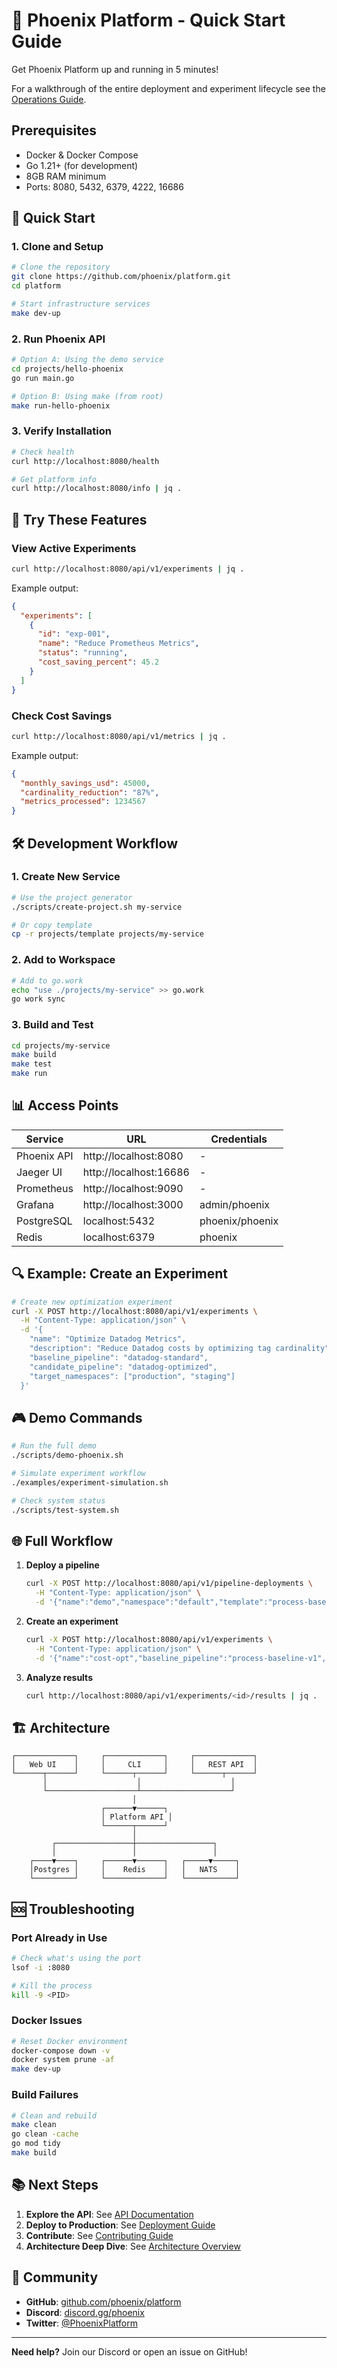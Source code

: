 # 🚀 Phoenix Platform - Quick Start Guide

Get Phoenix Platform up and running in 5 minutes!

For a walkthrough of the entire deployment and experiment lifecycle see the [Operations Guide](./docs/operations/OPERATIONS_GUIDE_COMPLETE.md).

## Prerequisites

- Docker & Docker Compose
- Go 1.21+ (for development)
- 8GB RAM minimum
- Ports: 8080, 5432, 6379, 4222, 16686

## 🏃 Quick Start

### 1. Clone and Setup

```bash
# Clone the repository
git clone https://github.com/phoenix/platform.git
cd platform

# Start infrastructure services
make dev-up
```

### 2. Run Phoenix API

```bash
# Option A: Using the demo service
cd projects/hello-phoenix
go run main.go

# Option B: Using make (from root)
make run-hello-phoenix
```

### 3. Verify Installation

```bash
# Check health
curl http://localhost:8080/health

# Get platform info
curl http://localhost:8080/info | jq .
```

## 🎯 Try These Features

### View Active Experiments
```bash
curl http://localhost:8080/api/v1/experiments | jq .
```

Example output:
```json
{
  "experiments": [
    {
      "id": "exp-001",
      "name": "Reduce Prometheus Metrics",
      "status": "running",
      "cost_saving_percent": 45.2
    }
  ]
}
```

### Check Cost Savings
```bash
curl http://localhost:8080/api/v1/metrics | jq .
```

Example output:
```json
{
  "monthly_savings_usd": 45000,
  "cardinality_reduction": "87%",
  "metrics_processed": 1234567
}
```

## 🛠️ Development Workflow

### 1. Create New Service
```bash
# Use the project generator
./scripts/create-project.sh my-service

# Or copy template
cp -r projects/template projects/my-service
```

### 2. Add to Workspace
```bash
# Add to go.work
echo "use ./projects/my-service" >> go.work
go work sync
```

### 3. Build and Test
```bash
cd projects/my-service
make build
make test
make run
```

## 📊 Access Points

| Service | URL | Credentials |
|---------|-----|-------------|
| Phoenix API | http://localhost:8080 | - |
| Jaeger UI | http://localhost:16686 | - |
| Prometheus | http://localhost:9090 | - |
| Grafana | http://localhost:3000 | admin/phoenix |
| PostgreSQL | localhost:5432 | phoenix/phoenix |
| Redis | localhost:6379 | phoenix |

## 🔍 Example: Create an Experiment

```bash
# Create new optimization experiment
curl -X POST http://localhost:8080/api/v1/experiments \
  -H "Content-Type: application/json" \
  -d '{
    "name": "Optimize Datadog Metrics",
    "description": "Reduce Datadog costs by optimizing tag cardinality",
    "baseline_pipeline": "datadog-standard",
    "candidate_pipeline": "datadog-optimized",
    "target_namespaces": ["production", "staging"]
  }'
```

## 🎮 Demo Commands

```bash
# Run the full demo
./scripts/demo-phoenix.sh

# Simulate experiment workflow
./examples/experiment-simulation.sh

# Check system status
./scripts/test-system.sh
```

## 🌐 Full Workflow

1. **Deploy a pipeline**
   ```bash
   curl -X POST http://localhost:8080/api/v1/pipeline-deployments \
     -H "Content-Type: application/json" \
     -d '{"name":"demo","namespace":"default","template":"process-baseline-v1"}'
   ```
2. **Create an experiment**
   ```bash
   curl -X POST http://localhost:8080/api/v1/experiments \
     -H "Content-Type: application/json" \
     -d '{"name":"cost-opt","baseline_pipeline":"process-baseline-v1","candidate_pipeline":"process-intelligent-v1","target_namespaces":["default"]}'
   ```
3. **Analyze results**
   ```bash
   curl http://localhost:8080/api/v1/experiments/<id>/results | jq .
   ```

## 🏗️ Architecture

```
┌─────────────┐     ┌─────────────┐     ┌─────────────┐
│   Web UI    │     │     CLI     │     │   REST API  │
└──────┬──────┘     └──────┬──────┘     └──────┬──────┘
       │                    │                    │
       └────────────────────┴────────────────────┘
                           │
                    ┌──────▼──────┐
                    │ Platform API │
                    └──────┬──────┘
                           │
         ┌─────────────────┼─────────────────┐
         │                 │                 │
    ┌────▼────┐     ┌──────▼──────┐   ┌─────▼─────┐
    │Postgres │     │    Redis    │   │   NATS    │
    └─────────┘     └─────────────┘   └───────────┘
```

## 🆘 Troubleshooting

### Port Already in Use
```bash
# Check what's using the port
lsof -i :8080

# Kill the process
kill -9 <PID>
```

### Docker Issues
```bash
# Reset Docker environment
docker-compose down -v
docker system prune -af
make dev-up
```

### Build Failures
```bash
# Clean and rebuild
make clean
go clean -cache
go mod tidy
make build
```

## 📚 Next Steps

1. **Explore the API**: See [API Documentation](docs/API_REFERENCE.md)
2. **Deploy to Production**: See [Deployment Guide](docs/DEPLOYMENT_GUIDE.md)
3. **Contribute**: See [Contributing Guide](CONTRIBUTING.md)
4. **Architecture Deep Dive**: See [Architecture Overview](docs/ARCHITECTURE_OVERVIEW.md)

## 🤝 Community

- **GitHub**: [github.com/phoenix/platform](https://github.com/phoenix/platform)
- **Discord**: [discord.gg/phoenix](https://discord.gg/phoenix)
- **Twitter**: [@PhoenixPlatform](https://twitter.com/PhoenixPlatform)

---

**Need help?** Join our Discord or open an issue on GitHub!
